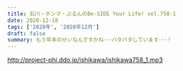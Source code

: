 ```yaml
---
title: 石川・ホンマ・ぶるんのBe-SIDE Your Life! vol.758-1
date: 2020-12-18
tags: ['2020年', '2020年12月']
draft: false
summary: もう年末のせいなんですかね･･･バタバタしています･･･！
---
```


http://project-phi.ddo.jp/ishikawa/ishikawa758_1.mp3

